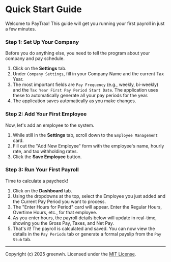 # Quick Start Guide

Welcome to PayTrax! This guide will get you running your first payroll in just a few minutes.

### Step 1: Set Up Your Company

Before you do anything else, you need to tell the program about your company and pay schedule.

1.  Click on the **Settings** tab.
2.  Under `Company Settings`, fill in your Company Name and the current Tax Year.
3.  The most important fields are `Pay Frequency` (e.g., weekly, bi-weekly) and the `Tax Year First Pay Period Start Date`. The application uses these to automatically generate all your pay periods for the year.
4.  The application saves automatically as you make changes.

### Step 2: Add Your First Employee

Now, let's add an employee to the system.

1.  While still in the **Settings** tab, scroll down to the `Employee Management` card.
2.  Fill out the "Add New Employee" form with the employee's name, hourly rate, and tax withholding rates.
3.  Click the **Save Employee** button.

### Step 3: Run Your First Payroll

Time to calculate a paycheck!

1.  Click on the **Dashboard** tab.
2.  Using the dropdowns at the top, select the Employee you just added and the Current Pay Period you want to process.
3.  The "Enter Hours for Period" card will appear. Enter the Regular Hours, Overtime Hours, etc., for that employee.
4.  As you enter hours, the payroll details below will update in real-time, showing you the Gross Pay, Taxes, and Net Pay.
5.  That's it! The payroll is calculated and saved. You can now view the details in the `Pay Periods` tab or generate a formal payslip from the `Pay Stub` tab.

---
Copyright (c) 2025 greenwh. Licensed under the [MIT License](../LICENSE).
